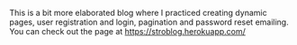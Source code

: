 This is a bit more elaborated blog where I practiced creating dynamic pages, user registration and login, pagination and password reset emailing.
You can check out the page at https://stroblog.herokuapp.com/